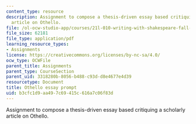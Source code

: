 ```yaml
---
content_type: resource
description: Assignment to compose a thesis-driven essay based critiquing a scholarly
  article on Othello.
file: /ol-ocw-studio-app/courses/21l-010-writing-with-shakespeare-fall-2010/b3cfc1d9aa497c69415c616a7c06f83d_MIT21L_010F10_assn03.pdf
file_size: 62181
file_type: application/pdf
learning_resource_types:
- Assignments
license: https://creativecommons.org/licenses/by-nc-sa/4.0/
ocw_type: OCWFile
parent_title: Assignments
parent_type: CourseSection
parent_uid: 3318280b-8056-b488-c93d-d8e4677e4d39
resourcetype: Document
title: Othello essay prompt
uid: b3cfc1d9-aa49-7c69-415c-616a7c06f83d
---
```

Assignment to compose a thesis-driven essay based critiquing a scholarly article on Othello.